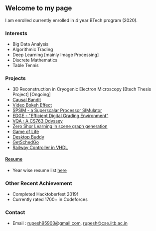 ## Welcome to my page

I am enrolled currently enrolled in 4 year BTech program (2020). 

### Interests

- Big Data Analysis
- Algorithmic Trading
- Deep Learning [mainly Image Processing]
- Discrete Mathematics 
- Table Tennis

### Projects

- 3D Reconstruction in Cryogenic Electron Microscopy [Btech Thesis Project] [Ongoing] 
- [Causal Bandit](https://github.com/rs9899/causal-bandit)
- [Video Bokeh Effect](https://github.com/rs9899/Video-Bokeh-Effect)
- [SPSIM - a Superscalar Processor SIMulator](https://github.com/ys1998/spsim)
- [EDGE - "Efficient Digital Grading Environment"](https://github.com/ys1998/edge)
- [VQA : A CS763 Odyssey](https://github.com/aryanbdps9/VQA2019)
- [Zero Shor Learning in scene graph generation](https://github.com/rs9899/AMLProj)
- [Game of Life](https://github.com/dungeon-masterRupesh/Game-of-life)
- [Desktop Buddy](https://github.com/ashish-221b/Hack-U)
- [GetSchedGo](https://github.com/ashish-221b/Get-Sched-Go)
- [Railway Controller in VHDL](https://github.com/Naman-ntc/Railway-Controller-FPGA)

#### [Resume](https://www.cse.iitb.ac.in/~rupesh/Resume2.pdf)
- Year wise resume list [here](https://www.cse.iitb.ac.in/~rupesh/resumeList.htm) 

### Other Recent Achievement
* Completed Hacktoberfest 2019!
* Currently rated 1700+ in Codeforces


### Contact

- Email : [rupesh95903@gmail.com](mailto:rupesh95903@gmail.com), [rupesh@cse.iitb.ac.in](mailto:rupesh@cse.iitb.ac.in)
